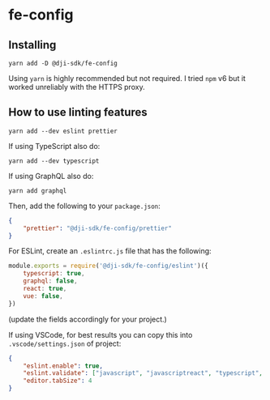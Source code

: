 # fe-config

## Installing

`yarn add -D @dji-sdk/fe-config`

Using `yarn` is highly recommended but not required. I tried `npm` v6 but it worked unreliably with the HTTPS proxy.

## How to use linting features

`yarn add --dev eslint prettier`

If using TypeScript also do:

`yarn add --dev typescript`

If using GraphQL also do:

`yarn add graphql`

Then, add the following to your `package.json`:

```json
{
    "prettier": "@dji-sdk/fe-config/prettier"
}
```

For ESLint, create an `.eslintrc.js` file that has the following:

```js
module.exports = require('@dji-sdk/fe-config/eslint')({
    typescript: true,
    graphql: false,
    react: true,
    vue: false,
})
```

(update the fields accordingly for your project.)

If using VSCode, for best results you can copy this into `.vscode/settings.json` of project:

```json
{
    "eslint.enable": true,
    "eslint.validate": ["javascript", "javascriptreact", "typescript", "typescriptreact", "vue"],
    "editor.tabSize": 4
}
```
